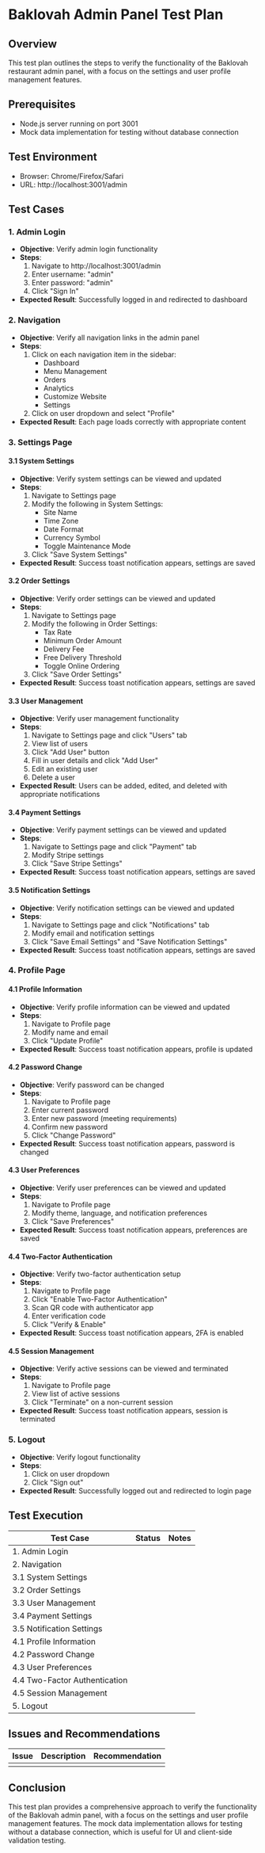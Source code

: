 # Baklovah Admin Panel Test Plan

## Overview
This test plan outlines the steps to verify the functionality of the Baklovah restaurant admin panel, with a focus on the settings and user profile management features.

## Prerequisites
- Node.js server running on port 3001
- Mock data implementation for testing without database connection

## Test Environment
- Browser: Chrome/Firefox/Safari
- URL: http://localhost:3001/admin

## Test Cases

### 1. Admin Login
- **Objective**: Verify admin login functionality
- **Steps**:
  1. Navigate to http://localhost:3001/admin
  2. Enter username: "admin"
  3. Enter password: "admin"
  4. Click "Sign In"
- **Expected Result**: Successfully logged in and redirected to dashboard

### 2. Navigation
- **Objective**: Verify all navigation links in the admin panel
- **Steps**:
  1. Click on each navigation item in the sidebar:
     - Dashboard
     - Menu Management
     - Orders
     - Analytics
     - Customize Website
     - Settings
  2. Click on user dropdown and select "Profile"
- **Expected Result**: Each page loads correctly with appropriate content

### 3. Settings Page

#### 3.1 System Settings
- **Objective**: Verify system settings can be viewed and updated
- **Steps**:
  1. Navigate to Settings page
  2. Modify the following in System Settings:
     - Site Name
     - Time Zone
     - Date Format
     - Currency Symbol
     - Toggle Maintenance Mode
  3. Click "Save System Settings"
- **Expected Result**: Success toast notification appears, settings are saved

#### 3.2 Order Settings
- **Objective**: Verify order settings can be viewed and updated
- **Steps**:
  1. Navigate to Settings page
  2. Modify the following in Order Settings:
     - Tax Rate
     - Minimum Order Amount
     - Delivery Fee
     - Free Delivery Threshold
     - Toggle Online Ordering
  3. Click "Save Order Settings"
- **Expected Result**: Success toast notification appears, settings are saved

#### 3.3 User Management
- **Objective**: Verify user management functionality
- **Steps**:
  1. Navigate to Settings page and click "Users" tab
  2. View list of users
  3. Click "Add User" button
  4. Fill in user details and click "Add User"
  5. Edit an existing user
  6. Delete a user
- **Expected Result**: Users can be added, edited, and deleted with appropriate notifications

#### 3.4 Payment Settings
- **Objective**: Verify payment settings can be viewed and updated
- **Steps**:
  1. Navigate to Settings page and click "Payment" tab
  2. Modify Stripe settings
  3. Click "Save Stripe Settings"
- **Expected Result**: Success toast notification appears, settings are saved

#### 3.5 Notification Settings
- **Objective**: Verify notification settings can be viewed and updated
- **Steps**:
  1. Navigate to Settings page and click "Notifications" tab
  2. Modify email and notification settings
  3. Click "Save Email Settings" and "Save Notification Settings"
- **Expected Result**: Success toast notification appears, settings are saved

### 4. Profile Page

#### 4.1 Profile Information
- **Objective**: Verify profile information can be viewed and updated
- **Steps**:
  1. Navigate to Profile page
  2. Modify name and email
  3. Click "Update Profile"
- **Expected Result**: Success toast notification appears, profile is updated

#### 4.2 Password Change
- **Objective**: Verify password can be changed
- **Steps**:
  1. Navigate to Profile page
  2. Enter current password
  3. Enter new password (meeting requirements)
  4. Confirm new password
  5. Click "Change Password"
- **Expected Result**: Success toast notification appears, password is changed

#### 4.3 User Preferences
- **Objective**: Verify user preferences can be viewed and updated
- **Steps**:
  1. Navigate to Profile page
  2. Modify theme, language, and notification preferences
  3. Click "Save Preferences"
- **Expected Result**: Success toast notification appears, preferences are saved

#### 4.4 Two-Factor Authentication
- **Objective**: Verify two-factor authentication setup
- **Steps**:
  1. Navigate to Profile page
  2. Click "Enable Two-Factor Authentication"
  3. Scan QR code with authenticator app
  4. Enter verification code
  5. Click "Verify & Enable"
- **Expected Result**: Success toast notification appears, 2FA is enabled

#### 4.5 Session Management
- **Objective**: Verify active sessions can be viewed and terminated
- **Steps**:
  1. Navigate to Profile page
  2. View list of active sessions
  3. Click "Terminate" on a non-current session
- **Expected Result**: Success toast notification appears, session is terminated

### 5. Logout
- **Objective**: Verify logout functionality
- **Steps**:
  1. Click on user dropdown
  2. Click "Sign out"
- **Expected Result**: Successfully logged out and redirected to login page

## Test Execution

| Test Case | Status | Notes |
|-----------|--------|-------|
| 1. Admin Login | | |
| 2. Navigation | | |
| 3.1 System Settings | | |
| 3.2 Order Settings | | |
| 3.3 User Management | | |
| 3.4 Payment Settings | | |
| 3.5 Notification Settings | | |
| 4.1 Profile Information | | |
| 4.2 Password Change | | |
| 4.3 User Preferences | | |
| 4.4 Two-Factor Authentication | | |
| 4.5 Session Management | | |
| 5. Logout | | |

## Issues and Recommendations

| Issue | Description | Recommendation |
|-------|-------------|----------------|
| | | |

## Conclusion

This test plan provides a comprehensive approach to verify the functionality of the Baklovah admin panel, with a focus on the settings and user profile management features. The mock data implementation allows for testing without a database connection, which is useful for UI and client-side validation testing.
